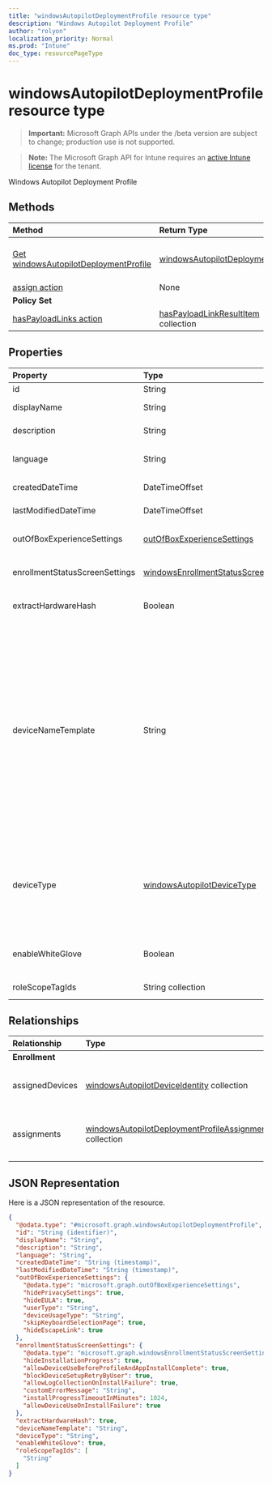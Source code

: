 ```yaml
---
title: "windowsAutopilotDeploymentProfile resource type"
description: "Windows Autopilot Deployment Profile"
author: "rolyon"
localization_priority: Normal
ms.prod: "Intune"
doc_type: resourcePageType
---
```


# windowsAutopilotDeploymentProfile resource type

> **Important:** Microsoft Graph APIs under the /beta version are subject to change; production use is not supported.

> **Note:** The Microsoft Graph API for Intune requires an [active Intune license](https://go.microsoft.com/fwlink/?linkid=839381) for the tenant.

Windows Autopilot Deployment Profile

## Methods
|Method|Return Type|Description|
|:---|:---|:---|
|[Get windowsAutopilotDeploymentProfile](../api/intune-shared-windowsautopilotdeploymentprofile-get.md)|[windowsAutopilotDeploymentProfile](../resources/intune-shared-windowsautopilotdeploymentprofile.md)|Read properties and relationships of the [windowsAutopilotDeploymentProfile](../resources/intune-shared-windowsautopilotdeploymentprofile.md) object.|
|[assign action](../api/intune-shared-windowsautopilotdeploymentprofile-assign.md)|None|Not yet documented|
|**Policy Set**|
|[hasPayloadLinks action](../api/intune-shared-windowsautopilotdeploymentprofile-haspayloadlinks.md)|[hasPayloadLinkResultItem](../resources/intune-policyset-haspayloadlinkresultitem.md) collection|Not yet documented|

## Properties
|Property|Type|Description|
|:---|:---|:---|
|id|String|Profile Key|
|displayName|String|Name of the profile|
|description|String|Description of the profile|
|language|String|Language configured on the device|
|createdDateTime|DateTimeOffset|Profile creation time|
|lastModifiedDateTime|DateTimeOffset|Profile last modified time|
|outOfBoxExperienceSettings|[outOfBoxExperienceSettings](../resources/intune-enrollment-outofboxexperiencesettings.md)|Out of box experience setting|
|enrollmentStatusScreenSettings|[windowsEnrollmentStatusScreenSettings](../resources/intune-enrollment-windowsenrollmentstatusscreensettings.md)|Enrollment status screen setting|
|extractHardwareHash|Boolean|HardwareHash Extraction for the profile|
|deviceNameTemplate|String|The template used to name the AutoPilot Device. This can be a custom text and can also contain either the serial number of the device, or a randomly generated number. The total length of the text generated by the template can be no more than 15 characters.|
|deviceType|[windowsAutopilotDeviceType](../resources/intune-enrollment-windowsautopilotdevicetype.md)|The AutoPilot device type that this profile is applicable to. Possible values are: `windowsPc`, `surfaceHub2`.|
|enableWhiteGlove|Boolean|Enable Autopilot White Glove for the profile.|
|roleScopeTagIds|String collection|Scope tags for the profile.|

## Relationships
|Relationship|Type|Description|
|:---|:---|:---|
|**Enrollment**|
|assignedDevices|[windowsAutopilotDeviceIdentity](../resources/intune-enrollment-windowsautopilotdeviceidentity.md) collection|The list of assigned devices for the profile.|
|assignments|[windowsAutopilotDeploymentProfileAssignment](../resources/intune-shared-windowsautopilotdeploymentprofileassignment.md) collection|The list of group assignments for the profile.|

## JSON Representation
Here is a JSON representation of the resource.
<!-- {
  "blockType": "resource",
  "keyProperty": "id",
  "@odata.type": "microsoft.graph.windowsAutopilotDeploymentProfile"
}
-->
``` json
{
  "@odata.type": "#microsoft.graph.windowsAutopilotDeploymentProfile",
  "id": "String (identifier)",
  "displayName": "String",
  "description": "String",
  "language": "String",
  "createdDateTime": "String (timestamp)",
  "lastModifiedDateTime": "String (timestamp)",
  "outOfBoxExperienceSettings": {
    "@odata.type": "microsoft.graph.outOfBoxExperienceSettings",
    "hidePrivacySettings": true,
    "hideEULA": true,
    "userType": "String",
    "deviceUsageType": "String",
    "skipKeyboardSelectionPage": true,
    "hideEscapeLink": true
  },
  "enrollmentStatusScreenSettings": {
    "@odata.type": "microsoft.graph.windowsEnrollmentStatusScreenSettings",
    "hideInstallationProgress": true,
    "allowDeviceUseBeforeProfileAndAppInstallComplete": true,
    "blockDeviceSetupRetryByUser": true,
    "allowLogCollectionOnInstallFailure": true,
    "customErrorMessage": "String",
    "installProgressTimeoutInMinutes": 1024,
    "allowDeviceUseOnInstallFailure": true
  },
  "extractHardwareHash": true,
  "deviceNameTemplate": "String",
  "deviceType": "String",
  "enableWhiteGlove": true,
  "roleScopeTagIds": [
    "String"
  ]
}
```



